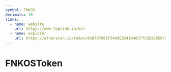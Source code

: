 ```yaml
---
symbol: FNKOS
decimals: 18
links:
  - name: website
    url: https://www.foglink.io/en/
  - name: explorer
    url: https://etherscan.io/token/0x0707681F344dEB24184037fC0228856F2137B02E
---
```


# FNKOSToken

